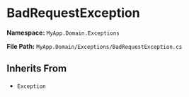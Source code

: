 # BadRequestException

**Namespace:** `MyApp.Domain.Exceptions`

**File Path:** `MyApp.Domain/Exceptions/BadRequestException.cs`

## Inherits From

- `Exception`

